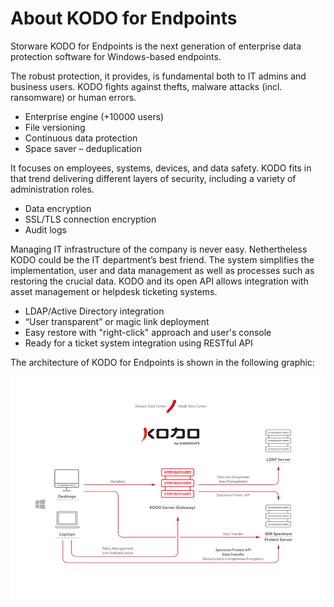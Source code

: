 # About KODO for Endpoints

Storware KODO for Endpoints is the next generation of enterprise data protection software for Windows-based endpoints.

The robust protection, it provides, is fundamental both to IT admins and business users. KODO fights against thefts, malware attacks \(incl. ransomware\) or human errors.

* Enterprise engine \(+10000 users\)
* File versioning
* Continuous data protection
* Space saver – deduplication

It focuses on employees, systems, devices, and data safety. KODO fits in that trend delivering different layers of security, including a variety of administration roles.

* Data encryption
* SSL/TLS connection encryption
* Audit logs

Managing IT infrastructure of the company is never easy. Nethertheless KODO could be the IT department’s best friend. The system simplifies the implementation, user and data management as well as processes such as restoring the crucial data. KODO and its open API allows integration with asset management or helpdesk ticketing systems.

* LDAP/Active Directory integration
* “User transparent” or magic link deployment
* Easy restore with "right-click" approach and user's console
* Ready for a ticket system integration using RESTful API

The architecture of KODO for Endpoints is shown in the following graphic:

![](.gitbook/assets/image%20%287%29.png)

